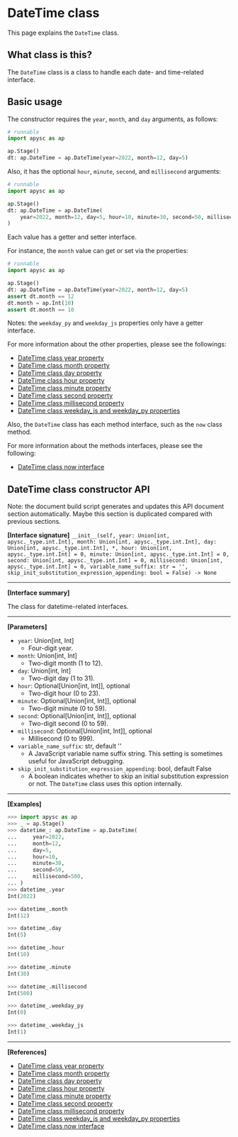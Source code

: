 # DateTime class

This page explains the `DateTime` class.

## What class is this?

The `DateTime` class is a class to handle each date- and time-related interface.

## Basic usage

The constructor requires the `year`, `month`, and `day` arguments, as follows:

```py
# runnable
import apysc as ap

ap.Stage()
dt: ap.DateTime = ap.DateTime(year=2022, month=12, day=5)
```

Also, it has the optional `hour`, `minute`, `second`, and `millisecond` arguments:

```py
# runnable
import apysc as ap

ap.Stage()
dt: ap.DateTime = ap.DateTime(
    year=2022, month=12, day=5, hour=10, minute=30, second=50, millisecond=500
)
```

Each value has a getter and setter interface.

For instance, the `month` value can get or set via the properties:

```py
# runnable
import apysc as ap

ap.Stage()
dt: ap.DateTime = ap.DateTime(year=2022, month=12, day=5)
assert dt.month == 12
dt.month = ap.Int(10)
assert dt.month == 10
```

Notes: the `weekday_py` and `weekday_js` properties only have a getter interface.

For more information about the other properties, please see the followings:

- [DateTime class year property](datetime_year.md)
- [DateTime class month property](datetime_month.md)
- [DateTime class day property](datetime_day.md)
- [DateTime class hour property](datetime_hour.md)
- [DateTime class minute property](datetime_minute.md)
- [DateTime class second property](datetime_second.md)
- [DateTime class millisecond property](datetime_millisecond.md)
- [DateTime class weekday_js and weekday_py properties](datetime_weekday_js_and_weekday_py.md)

Also, the `DateTime` class has each method interface, such as the `now` class method.

For more information about the methods interfaces, please see the following:

- [DateTime class now interface](datetime_now.md)

## DateTime class constructor API

<!-- Docstring: apysc._time.datetime_.DateTime.__init__ -->

<span class="inconspicuous-txt">Note: the document build script generates and updates this API document section automatically. Maybe this section is duplicated compared with previous sections.</span>

**[Interface signature]** `__init__(self, year: Union[int, apysc._type.int.Int], month: Union[int, apysc._type.int.Int], day: Union[int, apysc._type.int.Int], *, hour: Union[int, apysc._type.int.Int] = 0, minute: Union[int, apysc._type.int.Int] = 0, second: Union[int, apysc._type.int.Int] = 0, millisecond: Union[int, apysc._type.int.Int] = 0, variable_name_suffix: str = '', skip_init_substitution_expression_appending: bool = False) -> None`<hr>

**[Interface summary]**

The class for datetime-related interfaces.<hr>

**[Parameters]**

- `year`: Union[int, Int]
  - Four-digit year.
- `month`: Union[int, Int]
  - Two-digit month (1 to 12).
- `day`: Union[int, Int]
  - Two-digit day (1 to 31).
- `hour`: Optional[Union[int, Int]], optional
  - Two-digit hour (0 to 23).
- `minute`: Optional[Union[int, Int]], optional
  - Two-digit minute (0 to 59).
- `second`: Optional[Union[int, Int]], optional
  - Two-digit second (0 to 59).
- `millisecond`: Optional[Union[int, Int]], optional
  - Millisecond (0 to 999).
- `variable_name_suffix`: str, default ''
  - A JavaScript variable name suffix string. This setting is sometimes useful for JavaScript debugging.
- `skip_init_substitution_expression_appending`: bool, default False
  - A boolean indicates whether to skip an initial substitution expression or not. The `DateTime` class uses this option internally.

<hr>

**[Examples]**

```py
>>> import apysc as ap
>>> _ = ap.Stage()
>>> datetime_: ap.DateTime = ap.DateTime(
...     year=2022,
...     month=12,
...     day=5,
...     hour=10,
...     minute=30,
...     second=50,
...     millisecond=500,
... )
>>> datetime_.year
Int(2022)

>>> datetime_.month
Int(12)

>>> datetime_.day
Int(5)

>>> datetime_.hour
Int(10)

>>> datetime_.minute
Int(30)

>>> datetime_.millisecond
Int(500)

>>> datetime_.weekday_py
Int(0)

>>> datetime_.weekday_js
Int(1)
```

<hr>

**[References]**

- [DateTime class year property](https://simon-ritchie.github.io/apysc/en/datetime_year.html)
- [DateTime class month property](https://simon-ritchie.github.io/apysc/en/datetime_month.html)
- [DateTime class day property](https://simon-ritchie.github.io/apysc/en/datetime_day.html)
- [DateTime class hour property](https://simon-ritchie.github.io/apysc/en/datetime_hour.html)
- [DateTime class minute property](https://simon-ritchie.github.io/apysc/en/datetime_minute.html)
- [DateTime class second property](https://simon-ritchie.github.io/apysc/en/datetime_second.html)
- [DateTime class millisecond property](https://simon-ritchie.github.io/apysc/en/datetime_millisecond.html)
- [DateTime class weekday_js and weekday_py properties](https://simon-ritchie.github.io/apysc/en/datetime_weekday_js_and_weekday_py.html)
- [DateTime class now interface](https://simon-ritchie.github.io/apysc/en/datetime_now.html)